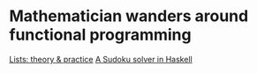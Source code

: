 # Mathematician wanders around functional programming

[Lists: theory & practice](lists.md)
[A Sudoku solver in Haskell](sudoku.md)
